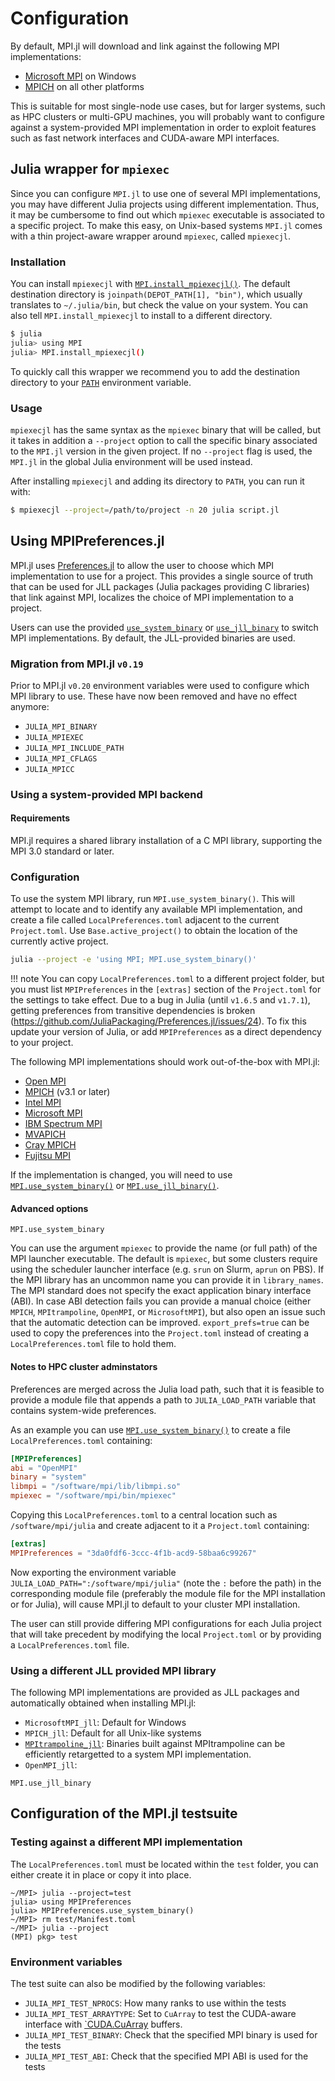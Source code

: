 # Configuration

By default, MPI.jl will download and link against the following MPI implementations:
- [Microsoft MPI](https://docs.microsoft.com/en-us/message-passing-interface/microsoft-mpi) on Windows
- [MPICH](http://www.mpich.org/) on all other platforms

This is suitable for most single-node use cases, but for larger systems, such as HPC
clusters or multi-GPU machines, you will probably want to configure against a
system-provided MPI implementation in order to exploit features such as fast network
interfaces and CUDA-aware MPI interfaces.

## Julia wrapper for `mpiexec`

Since you can configure `MPI.jl` to use one of several MPI implementations, you
may have different Julia projects using different implementation.  Thus, it may
be cumbersome to find out which `mpiexec` executable is associated to a specific
project.  To make this easy, on Unix-based systems `MPI.jl` comes with a thin
project-aware wrapper around `mpiexec`, called `mpiexecjl`.

### Installation

You can install `mpiexecjl` with [`MPI.install_mpiexecjl()`](@ref).  The default
destination directory is `joinpath(DEPOT_PATH[1], "bin")`, which usually
translates to `~/.julia/bin`, but check the value on your system.  You can also
tell `MPI.install_mpiexecjl` to install to a different directory.

```sh
$ julia
julia> using MPI
julia> MPI.install_mpiexecjl()
```

To quickly call this wrapper we recommend you to add the destination directory
to your [`PATH`](https://en.wikipedia.org/wiki/PATH_(variable)) environment
variable.

### Usage

`mpiexecjl` has the same syntax as the `mpiexec` binary that will be called, but
it takes in addition a `--project` option to call the specific binary associated
to the `MPI.jl` version in the given project.  If no `--project` flag is used,
the `MPI.jl` in the global Julia environment will be used instead.

After installing `mpiexecjl` and adding its directory to `PATH`, you can run it
with:

```sh
$ mpiexecjl --project=/path/to/project -n 20 julia script.jl
```

## Using MPIPreferences.jl

MPI.jl uses [Preferences.jl](https://github.com/JuliaPackaging/Preferences.jl) to
allow the user to choose which MPI implementation to use for a project. This provides
a single source of truth that can be used for JLL packages (Julia packages providing C libraries)
that link against MPI, localizes the choice of MPI implementation to a project.

Users can use the provided [`use_system_binary`](@ref) or [`use_jll_binary`](@ref)
to switch MPI implementations. By default, the JLL-provided binaries are used.

### Migration from MPI.jl `v0.19`

Prior to MPI.jl `v0.20` environment variables were used to configure which MPI
library to use. These have now been removed and have no effect anymore:

- `JULIA_MPI_BINARY`
- `JULIA_MPIEXEC`
- `JULIA_MPI_INCLUDE_PATH`
- `JULIA_MPI_CFLAGS`
- `JULIA_MPICC`

### Using a system-provided MPI backend

#### Requirements

MPI.jl requires a shared library installation of a C MPI library, supporting the MPI 3.0
standard or later.

### Configuration

To use the system MPI library, run `MPI.use_system_binary()`.
This will attempt to locate and to identify any available MPI implementation, and create
a file called `LocalPreferences.toml` adjacent to the current `Project.toml`.
Use `Base.active_project()` to obtain the location of the currently active project.

```sh
julia --project -e 'using MPI; MPI.use_system_binary()'
```

!!! note
    You can copy `LocalPreferences.toml` to a different project folder, but you must list
    `MPIPreferences` in the `[extras]` section of the `Project.toml` for the settings
    to take effect. Due to a bug in Julia (until `v1.6.5` and `v1.7.1`), getting preferences
    from transitive dependencies is broken (https://github.com/JuliaPackaging/Preferences.jl/issues/24).
    To fix this update your version of Julia, or add `MPIPreferences` as a direct dependency to your project.


The following MPI implementations should work out-of-the-box with MPI.jl:

- [Open MPI](http://www.open-mpi.org/)
- [MPICH](http://www.mpich.org/) (v3.1 or later)
- [Intel MPI](https://software.intel.com/en-us/mpi-library)
- [Microsoft MPI](https://docs.microsoft.com/en-us/message-passing-interface/microsoft-mpi)
- [IBM Spectrum MPI](https://www.ibm.com/us-en/marketplace/spectrum-mpi)
- [MVAPICH](http://mvapich.cse.ohio-state.edu/)
- [Cray MPICH](https://docs.nersc.gov/development/compilers/wrappers/)
- [Fujitsu MPI](https://www.fujitsu.com/global/about/resources/publications/technicalreview/2020-03/article07.html#cap-03)

If the implementation is changed, you will need to use [`MPI.use_system_binary()`](@ref) or
[`MPI.use_jll_binary()`](@ref).

#### Advanced options

```@doc
MPI.use_system_binary
```

You can use the argument `mpiexec` to provide the name (or full path) of the MPI launcher executable. The default is
`mpiexec`, but some clusters require using the scheduler launcher interface (e.g. `srun`
on Slurm, `aprun` on PBS). If the MPI library has an uncommon name you can provide it in `library_names`.
The MPI standard does not specify the exact application binary interface (ABI).
In case ABI detection fails you can provide a manual choice (either `MPICH`, `MPItrampoline`, `OpenMPI`, or `MicrosoftMPI`),
but also open an issue such that the automatic detection can be improved.
`export_prefs=true` can be used to copy the preferences into the `Project.toml` instead of creating a
`LocalPreferences.toml` file to hold them.

#### Notes to HPC cluster adminstators

Preferences are merged across the Julia load path, such that it is feasible to provide a module file that appends a path to
`JULIA_LOAD_PATH` variable that contains system-wide preferences.

As an example you can use [`MPI.use_system_binary()`](@ref) to create a file `LocalPreferences.toml` containing:

```toml
[MPIPreferences]
abi = "OpenMPI"
binary = "system"
libmpi = "/software/mpi/lib/libmpi.so"
mpiexec = "/software/mpi/bin/mpiexec"
```

Copying this `LocalPreferences.toml` to a central location such as `/software/mpi/julia` and
create adjacent to it a `Project.toml` containing:

```toml
[extras]
MPIPreferences = "3da0fdf6-3ccc-4f1b-acd9-58baa6c99267"
```

Now exporting the environment variable `JULIA_LOAD_PATH=":/software/mpi/julia"`
(note the `:` before the path) in the corresponding
module file (preferably the module file for the MPI installation or for Julia),
will cause MPI.jl to default to your cluster MPI installation.

The user can still provide differing MPI configurations for each Julia project that
will take precedent by modifying the local `Project.toml` or by providing a `LocalPreferences.toml` file.

### Using a different JLL provided MPI library

The following MPI implementations are provided as JLL packages and automatically obtained when installing MPI.jl:

- `MicrosoftMPI_jll`: Default for Windows
- `MPICH_jll`: Default for all Unix-like systems
- [`MPItrampoline_jll`](https://github.com/eschnett/MPItrampoline): Binaries built against MPItrampoline can be efficiently retargetted to a system MPI implementation.
- `OpenMPI_jll`:

```@doc
MPI.use_jll_binary
```

## Configuration of the MPI.jl testsuite

### Testing against a different MPI implementation

The `LocalPreferences.toml` must be located within the `test` folder, you can
either create it in place or copy it into place.

```
~/MPI> julia --project=test
julia> using MPIPreferences
julia> MPIPreferences.use_system_binary()
~/MPI> rm test/Manifest.toml
~/MPI> julia --project
(MPI) pkg> test
```

### Environment variables
The test suite can also be modified by the following variables:

- `JULIA_MPI_TEST_NPROCS`: How many ranks to use within the tests
- `JULIA_MPI_TEST_ARRAYTYPE`: Set to `CuArray` to test the CUDA-aware interface with
  [`CUDA.CuArray](https://github.com/JuliaGPU/CUDA.jl) buffers.
- `JULIA_MPI_TEST_BINARY`: Check that the specified MPI binary is used for the tests
- `JULIA_MPI_TEST_ABI`: Check that the specified MPI ABI is used for the tests
